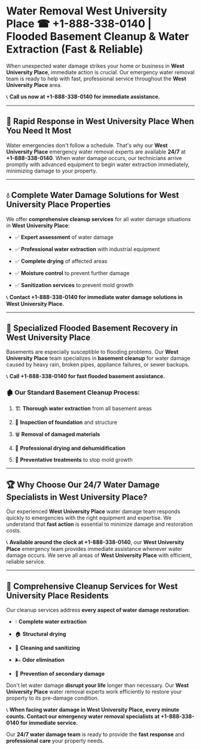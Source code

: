 # Water Removal West University Place ☎ +1-888-338-0140 | Flooded Basement Cleanup & Water Extraction (Fast & Reliable)

When unexpected water damage strikes your home or business in **West University Place**, immediate action is crucial. Our emergency water removal team is ready to help with fast, professional service throughout the **West University Place** area. 

📞 **Call us now at +1-888-338-0140 for immediate assistance.**
---
## 🚀 Rapid Response in West University Place When You Need It Most
Water emergencies don't follow a schedule. That's why our **West University Place** emergency water removal experts are available **24/7** at **+1-888-338-0140**. When water damage occurs, our technicians arrive promptly with advanced equipment to begin water extraction immediately, minimizing damage to your property.
---
## 💧 Complete Water Damage Solutions for West University Place Properties
We offer **comprehensive cleanup services** for all water damage situations in **West University Place**:
- ✅ **Expert assessment** of water damage  
- ✅ **Professional water extraction** with industrial equipment  
- ✅ **Complete drying** of affected areas  
- ✅ **Moisture control** to prevent further damage  
- ✅ **Sanitization services** to prevent mold growth  
📞 **Contact +1-888-338-0140 for immediate water damage solutions in West University Place.**
---
## 🌊 Specialized Flooded Basement Recovery in West University Place
Basements are especially susceptible to flooding problems. Our **West University Place** team specializes in **basement cleanup** for water damage caused by heavy rain, broken pipes, appliance failures, or sewer backups. 
📞 **Call +1-888-338-0140 for fast flooded basement assistance.**
### 🏚️ Our Standard Basement Cleanup Process:
1. 🏗️ **Thorough water extraction** from all basement areas  
2. 🔎 **Inspection of foundation** and structure  
3. 🗑️ **Removal of damaged materials**  
4. 💨 **Professional drying and dehumidification**  
5. 🚫 **Preventative treatments** to stop mold growth  
---
## 🏆 Why Choose Our 24/7 Water Damage Specialists in West University Place?
Our experienced **West University Place** water damage team responds quickly to emergencies with the right equipment and expertise. We understand that **fast action** is essential to minimize damage and restoration costs.
📞 **Available around the clock at +1-888-338-0140**, our **West University Place** emergency team provides immediate assistance whenever water damage occurs. We serve all areas of **West University Place** with efficient, reliable service.
---
## 🧹 Comprehensive Cleanup Services for West University Place Residents
Our cleanup services address **every aspect of water damage restoration**:
- 💧 **Complete water extraction**  
- 🏠 **Structural drying**  
- 🧼 **Cleaning and sanitizing**  
- 🌬️ **Odor elimination**  
- 🚫 **Prevention of secondary damage**  
Don't let water damage **disrupt your life** longer than necessary. Our **West University Place** water removal experts work efficiently to restore your property to its pre-damage condition.
📞 **When facing water damage in West University Place, every minute counts. Contact our emergency water removal specialists at +1-888-338-0140 for immediate service.**
Our **24/7 water damage team** is ready to provide the **fast response** and **professional care** your property needs.
